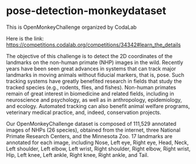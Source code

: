 # pose-detection-monkeydataset


This is OpenMonkeyChallenge organized by CodaLab

Here is the link: https://competitions.codalab.org/competitions/34342#learn_the_details

The objective of this challenge is to detect the 2D coordinates of the landmarks on the non-human primate (NHP) images in the wild. Recently years have been seen great advances in systems that can track major landmarks in moving animals without fiducial markers, that is, pose. Such tracking systems have greatly benefited research in fields that study the tracked species (e.g., rodents, flies, and fishes). Non-human primates remain of great interest in biomedicine and related fields, including in neuroscience and psychology, as well as in anthropology, epidemiology, and ecology. Automated tracking can also benefit animal welfare programs, veterinary medical practice, and, indeed, conservation projects.


Our OpenMonkeyChallenge dataset is composed of 111,529 annotated images of NHPs (26 species), obtained from the internet, three National Primate Research Centers, and the Minnesota Zoo. 17 landmarks are annotated for each image, including Nose, Left eye, Right eye, Head, Neck, Left shoulder, Left elbow, Left wrist, Right shoulder, Right elbow, Right wrist, Hip, Left knee, Left ankle, Right knee, Right ankle, and Tail.
